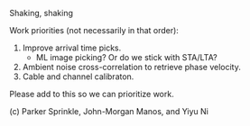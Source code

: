 Shaking, shaking

Work priorities (not necessarily in that order):
1) Improve arrival time picks.
    - ML image picking? Or do we stick with STA/LTA?
2) Ambient noise cross-correlation to retrieve phase velocity.
3) Cable and channel calibraton.

Please add to this so we can prioritize work.

(c) Parker Sprinkle, John-Morgan Manos, and Yiyu Ni